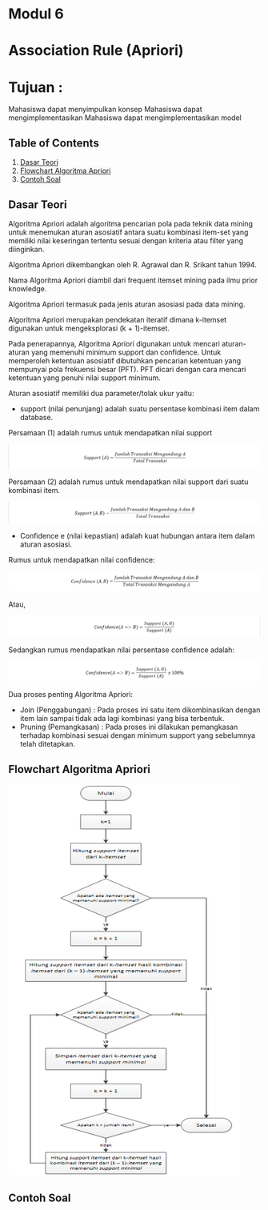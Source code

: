 # Modul 6
# Association Rule (Apriori)


# Tujuan : 

Mahasiswa dapat menyimpulkan konsep 
Mahasiswa dapat mengimplementasikan 
Mahasiswa dapat mengimplementasikan model  

## Table of Contents
1. [Dasar Teori](#dasar-teori)
2. [Flowchart Algoritma Apriori](#flowchart-algoritma-apriori)
4. [Contoh Soal](#contoh-soal)


## Dasar Teori
Algoritma Apriori adalah algoritma pencarian pola pada teknik data mining untuk menemukan aturan asosiatif antara suatu kombinasi item-set yang memiliki nilai keseringan tertentu sesuai dengan kriteria atau filter yang diinginkan. 

Algoritma Apriori dikembangkan oleh R. Agrawal dan R. Srikant tahun 1994. 

Nama Algoritma Apriori diambil dari frequent itemset mining pada ilmu prior knowledge. 

Algoritma Apriori termasuk pada jenis aturan asosiasi pada data mining.

Algoritma Apriori merupakan pendekatan iteratif dimana k-itemset digunakan untuk mengeksplorasi (k + 1)-itemset.

Pada penerapannya, Algoritma Apriori digunakan untuk mencari aturan-aturan yang memenuhi minimum support dan confidence. Untuk memperoleh ketentuan asosiatif dibutuhkan pencarian ketentuan yang mempunyai pola frekuensi besar (PFT). PFT dicari dengan cara mencari ketentuan yang penuhi nilai support minimum.

Aturan asosiatif memiliki dua parameter/tolak ukur yaitu:
- support (nilai penunjang) adalah suatu persentase kombinasi item dalam database.
  
Persamaan (1) adalah rumus untuk mendapatkan nilai support

![alt text](https://github.com/db-telkomsby/bigdataanalytic/blob/main/Data%20Mining%20Model/Association%20Model/images/Support%20(A).png?raw=true)

Persamaan (2) adalah rumus untuk mendapatkan nilai support dari suatu kombinasi item.

![alt text](https://github.com/db-telkomsby/bigdataanalytic/blob/main/Data%20Mining%20Model/Association%20Model/images/Support%20(A,B).png?raw=true)

- Confidence e (nilai kepastian) adalah kuat hubungan antara item dalam aturan asosiasi.
  
Rumus untuk mendapatkan nilai confidence:

![alt text](https://github.com/db-telkomsby/bigdataanalytic/blob/main/Data%20Mining%20Model/Association%20Model/images/Confidence%20(A,B).png?raw=true)

Atau,

![alt text](https://github.com/db-telkomsby/bigdataanalytic/blob/main/Data%20Mining%20Model/Association%20Model/images/Confidence(A=B).png?raw=true)

Sedangkan rumus mendapatkan nilai persentase confidence adalah:

![alt text](https://github.com/db-telkomsby/bigdataanalytic/blob/main/Data%20Mining%20Model/Association%20Model/images/Confidence(A=B)%20x%20100%25.png?raw=true)

Dua proses penting Algoritma Apriori:
-  Join (Penggabungan) : Pada proses ini satu item dikombinasikan dengan item lain sampai tidak ada lagi kombinasi yang bisa terbentuk.
-  Pruning (Pemangkasan) : Pada proses ini dilakukan pemangkasan terhadap kombinasi sesuai dengan minimum support yang sebelumnya telah ditetapkan.
 

## Flowchart Algoritma Apriori 
 
![alt text](https://github.com/db-telkomsby/bigdataanalytic/blob/main/Data%20Mining%20Model/Association%20Model/images/Flowchart%20Algoritma%20Apriori.png?raw=true)  

## Contoh Soal
